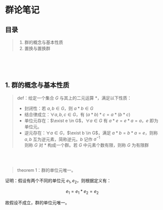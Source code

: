 # 群论笔记

## 目录

> 1. 群的概念与基本性质
> 2. 置换与置换群


</br>
</br>
</br>

## 1. 群的概念与基本性质

> $\text{def}$：给定一个集合 $G$ 与其上的二元运算 $*$，满足以下性质：
> * 封闭性：若 $a, b \in G$，则 $a * b \in G$
> * 结合律成立：$\forall a, b, c \in G$，有 $(a * b) * c = a * (b * c)$
> * 单位元存在：$\exist e \in G$，$\forall a \in G$ 有 $a * e = e * a = a$，$e$ 即为单位元。
> * 逆元存在：$\forall a \in G$，$\exist b \in G$，满足 $a * b = b * a = e$，则称 $a, b$ 互为逆元素，简称逆元。$b$ 记作 $a^{-1}$  
> 则称 $G$ 对 $*$ 构成一个群。若 $G$ 中元素个数有限，则称 $G$ 为有限群

</br>
</br>

> $\text{theorem 1}$：群的单位元唯一。

证明：假设有两个不同的单位元 $e_1, e_2$，则根据定义有：

$$
e_1 = e_1 * e_2 = e_2
$$

故假设不成立，群的单位元唯一。


</br>
</br>
